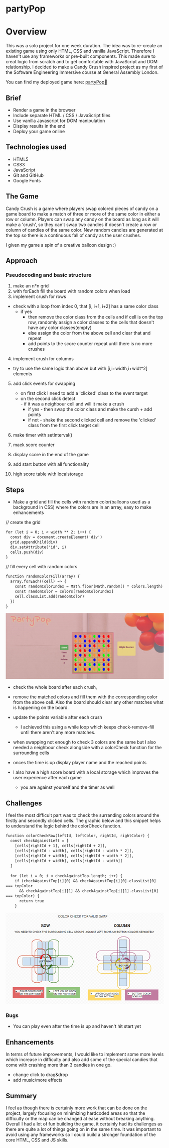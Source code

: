 # partyPop

# Overview


This was a solo project for one week duration. The idea was to re-create an existing game using only HTML, CSS and vanilla JavaScript. Therefore I haven't use any frameworks or pre-built components. This made sure to creat logic from scratch and to get comfortable with JavaScript and DOM relationship.
I decided to make a Candy Crush inspired project as my first of the Software Engineering Immersive course at General Assembly London. 

You can find my deployed game here: [partyPop🎈](csillabarna.github.io/project-1/)


## Brief

- Render a game in the browser
- Include separate HTML / CSS / JavaScript files
- Use vanilla Javascript for DOM manipulation
- Display results in the end
- Deploy your game online


## Technologies used
- HTML5
- CSS3
- JavaScript 
- Git and GitHub
- Google Fonts

## The Game
Candy Crush is a game where players swap colored pieces of candy on a game board to make a match of three or more of the same color in either a row or column. Players can swap any candy on the board as long as it will make a 'crush', so they can't swap two candies if doesn't create a row or column of candies of the same color. New random candies are generated at the top so there is a continuous fall of candy as the user crushes.

I given my game a spin of a creative balloon design :)

## Approach

### Pseudocoding and basic structure

1. make an n*n grid 
2. with forEach fill the board with random colors when load
3. implement crush for rows
- check with a loop from index 0, that [i, i+1, i+2] has a same color class
    - if yes 
      - then remove the color class from the cells and if cell is on the top row, randomly assign a color classes to the cells that doesn't have any color classes(empty)
      - else assign the color from the above cell and clear that and repeat
      - add points to the score counter
repeat until there is no more crushes 
4. implement crush for columns 
  -  try to use the same logic than above but with [i,i+width,i+widt*2] elements
5. add click events for swapping
     - on first click I need to add a 'clicked' class to the event target
    -  on the second click detect     
            -  if it was a neighbour cell and will it make a crush
          - if yes - then swap the color class and make the cursh + add points
        - if not - shake the second clicked cell
          and  remove the 'clicked' class from the first click target cell

6. make timer with setInterval()
7. maek score counter
8. display score in the end of the game
9. add start button with all functionality
10. high score table with localstorage

## Steps

- Make a grid and fill the cells with random color(balloons used as a background in CSS)
where the colors are in an array, easy to make enhancements

// create the grid
```
for (let i = 0; i < width ** 2; i++) {
  const div = document.createElement('div')
  grid.appendChild(div)
  div.setAttribute('id', i)
  cells.push(div)
}
```
// fill every cell with random colors
```
function randomColorFill(array) {
  array.forEach((cell) => {
    const randomColorIndex = Math.floor(Math.random() * colors.length)
    const randomColor = colors[randomColorIndex]
    cell.classList.add(randomColor)
  })
}
```

![start grid with random balloons](./assets/screenshots/first.jpg)

- check the whole board after each crush,
- remove the matched colors and fill them with the corresponding color from the above cell. Also the board should clear any other matches what is happening on the board.
- update the points variable after each crush
  - I achieved this using a while loop which keeps check-remove-fill until there aren't any more matches.


- when swapping not enough to check 3 colors are the same but I also needed a neighbour check alongside with a colorCheck function for the surrounding cells

- onces the time is up display player name and the reached points
- I also have a high score board with a local storage which improves the user experience after each game
  - you are against yourself and the timer as well

## Challenges 

I feel the most difficult part was to check the surranding colors around the firstly and secondly clicked cells.
The graphic below and this snippet helps to understand the logic behind the colorCheck function. 

```
function colorCheckRow(leftId, leftColor, rightId, rightColor) {
  const checkAgainstLeft = [
    [cells[rightId + 1], cells[rightId + 2]],
    [cells[rightId - width], cells[rightId - width * 2]],
    [cells[rightId + width], cells[rightId + width * 2]],
    [cells[rightId + width], cells[rightId - width]]
  ]

  for (let i = 0; i < checkAgainstTop.length; i++) {
    if (checkAgainstTop[i][0] && checkAgainstTop[i][0].classList[0] === topColor
      && checkAgainstTop[i][1] && checkAgainstTop[i][1].classList[0] === topColor) {
      return true
    }
```

![start grid with random balloons](./assets/screenshots/second.jpg)

### Bugs

- You can play even after the time is up and haven't hit start yet


## Enhancements 

In terms of future improvements, I would like to implement some more levels which increase in difficulty and also add some of the special candies that come with crashing more than 3 candies in one go.
- change click to drag&drop
- add music/more effects

## Summary
I feel as though there is certainly more work that can be done on the project, largely focusing on minimizing hardcoded areas so that the difficulty or the map can be changed at ease without breaking anything.
Overall I had a lot of fun building the game, it certainly had its challenges as there are quite a lot of things going on in the same time. It was important to avoid using any frameworks so I could build a stronger foundation of the core HTML, CSS and JS skills.


